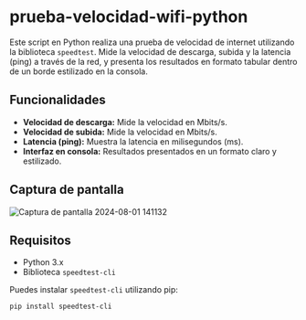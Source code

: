 ﻿# prueba-velocidad-wifi-python

Este script en Python realiza una prueba de velocidad de internet utilizando la biblioteca `speedtest`. Mide la velocidad de descarga, subida y la latencia (ping) a través de la red, y presenta los resultados en formato tabular dentro de un borde estilizado en la consola.

## Funcionalidades

- **Velocidad de descarga:** Mide la velocidad en Mbits/s.
- **Velocidad de subida:** Mide la velocidad en Mbits/s.
- **Latencia (ping):** Muestra la latencia en milisegundos (ms).
- **Interfaz en consola:** Resultados presentados en un formato claro y estilizado.

## Captura de pantalla
  
![Captura de pantalla 2024-08-01 141132](https://github.com/user-attachments/assets/74092e1c-0b1b-4a92-b794-bce4b117d303)


## Requisitos

- Python 3.x
- Biblioteca `speedtest-cli`

Puedes instalar `speedtest-cli` utilizando pip:

```bash
pip install speedtest-cli

